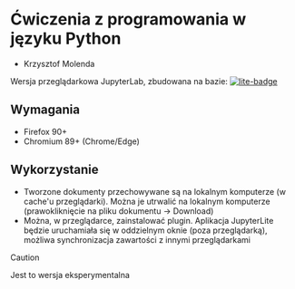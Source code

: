 # Ćwiczenia z programowania w języku Python

* Krzysztof Molenda

Wersja przeglądarkowa JupyterLab, zbudowana na bazie: [![lite-badge](https://jupyterlite.rtfd.io/en/latest/_static/badge.svg)](https://jupyterlite.github.io/demo)

## Wymagania

- Firefox 90+
- Chromium 89+ (Chrome/Edge)

## Wykorzystanie

* Tworzone dokumenty przechowywane są na lokalnym komputerze (w cache'u przeglądarki). Można je utrwalić na lokalnym komputerze (prawokliknięcie na pliku dokumentu -> Download)
* Można, w przeglądarce, zainstalować plugin. Aplikacja JupyterLite będzie uruchamiała się w oddzielnym oknie (poza przeglądarką), możliwa synchronizacja zawartości z innymi przeglądarkami

> [!CAUTION]
> Jest to wersja eksperymentalna

